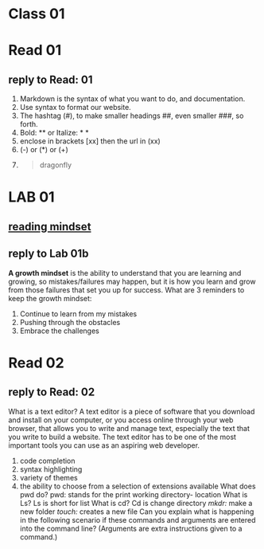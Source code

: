 # Class 01
# Read 01
## reply to Read: 01 
1. Markdown is the syntax of what you want to do, and documentation.
2. Use syntax to format our website.
3. The hashtag (#), to make smaller headings ##, even smaller ###, so forth.
4. Bold: ** or Italize: * *
5. enclose in brackets [xx] then the url in (xx)
6. (-) or (*) or (+)
7. > dragonfly
# LAB 01
## [reading mindset](https://www.atlassian.com/blog/inside-atlassian/growth-mindset)
## reply to Lab 01b
**A growth mindset** is the ability to understand that you are learning and growing, so mistakes/failures may happen, but it is how you learn and grow from those failures that set you up for success. 
What are 3 reminders to keep the growth mindset: 
1. Continue to learn from my mistakes
2. Pushing through the obstacles
3. Embrace the challenges 
# Read 02
## reply to Read: 02
What is a text editor?
  A text editor is a piece of software that you download and install on
your computer, or you access online through your web browser, that
allows you to write and manage text, especially the text that you write
to build a website. The text editor has to be one of the most
important tools you can use as an aspiring web developer.
1. code completion
2. syntax highlighting
3. variety of themes
4.  the ability to choose from a  selection of extensions available 
What does pwd do? pwd: stands for the print working directory- location
What is Ls? Ls is short for list
What is cd? Cd is change directory
*mkdr:* make a new folder
*touch:* creates a new file
Can you explain what is happening in the following scenario if these commands and arguments are entered into the command line? (Arguments are extra instructions given to a command.)
